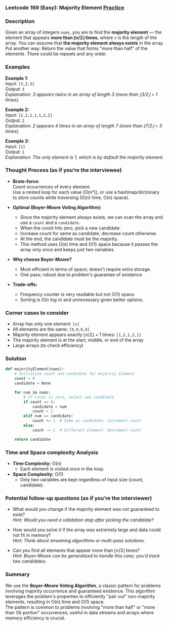 ### Leetcode 169 (Easy): Majority Element [Practice](https://leetcode.com/problems/majority-element)

### Description  
Given an array of integers `nums`, you are to find the **majority element** — the element that appears **more than ⌊n/2⌋ times**, where `n` is the length of the array. You can assume that **the majority element always exists** in the array.  
Put another way: Return the value that forms "more than half" of the elements. There could be repeats and any order.

### Examples  

**Example 1:**  
Input: `[3,2,3]`  
Output: `3`  
*Explanation: 3 appears twice in an array of length 3 (more than ⌊3/2⌋ = 1 times).*

**Example 2:**  
Input: `[2,2,1,1,1,2,2]`  
Output: `2`  
*Explanation: 2 appears 4 times in an array of length 7 (more than ⌊7/2⌋ = 3 times).*

**Example 3:**  
Input: `[1]`  
Output: `1`  
*Explanation: The only element is 1, which is by default the majority element.*

### Thought Process (as if you’re the interviewee)  

- **Brute-force:**  
  Count occurrences of every element.  
  Use a nested loop for each value (O(n²)), or use a hashmap/dictionary to store counts while traversing (O(n) time, O(n) space).

- **Optimal (Boyer-Moore Voting Algorithm):**  
  - Since the majority element always exists, we can scan the array and use a `count` and a `candidate`.  
  - When the count hits zero, pick a new candidate.  
  - Increase count for same as candidate, decrease count otherwise.  
  - At the end, the candidate must be the majority.  
  - This method uses O(n) time and O(1) space because it passes the array only once and keeps just two variables.

- **Why choose Boyer-Moore?**  
  - Most efficient in terms of space; doesn't require extra storage.
  - One pass; robust due to problem's guarantee of existence.

- **Trade-offs:**  
  - Frequency counter is very readable but not O(1) space.
  - Sorting is O(n log n) and unnecessary given better options.

### Corner cases to consider  
- Array has only one element: `[x]`
- All elements are the same: `[9,9,9,9]`
- Majority element appears exactly ⌊n/2⌋ + 1 times: `[1,2,1,2,1]`
- The majority element is at the start, middle, or end of the array
- Large arrays (to check efficiency)

### Solution

```python
def majorityElement(nums):
    # Initialize count and candidate for majority element
    count = 0
    candidate = None

    for num in nums:
        # If count is zero, select new candidate
        if count == 0:
            candidate = num
            count = 1
        elif num == candidate:
            count += 1  # Same as candidate: increment count
        else:
            count -= 1  # Different element: decrement count

    return candidate
```

### Time and Space complexity Analysis  

- **Time Complexity:** O(n)
  - Each element is visited once in the loop.
- **Space Complexity:** O(1)
  - Only two variables are kept regardless of input size (count, candidate).

### Potential follow-up questions (as if you’re the interviewer)  

- What would you change if the majority element was not guaranteed to exist?  
  *Hint: Would you need a validation step after picking the candidate?*

- How would you solve it if the array was extremely large and data could not fit in memory?  
  *Hint: Think about streaming algorithms or multi-pass solutions.*

- Can you find all elements that appear more than ⌊n/3⌋ times?  
  *Hint: Boyer-Moore can be generalized to handle this case; you'd track two candidates.*

### Summary
We use the **Boyer-Moore Voting Algorithm**, a classic pattern for problems involving majority occurrence and guaranteed existence. This algorithm leverages the problem's properties to efficiently "pair out" non-majority elements, resulting in O(n) time and O(1) space.  
The pattern is common to problems involving "more than half" or "more than 1/k portion" occurrences, useful in data streams and arrays where memory efficiency is crucial.